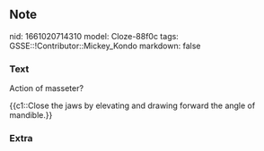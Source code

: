 ## Note
nid: 1661020714310
model: Cloze-88f0c
tags: GSSE::!Contributor::Mickey_Kondo
markdown: false

### Text
Action of masseter?
<div>
  {{c1::Close the jaws by elevating and drawing forward the angle
  of mandible.}}
</div>

### Extra

